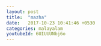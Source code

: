 ```yaml
---
layout: post
title:  "mazha"
date:   2017-10-23 10:41:46 +0530
categories: malayalam
youtubeId: 6UIUUUNbj6o
---
```

